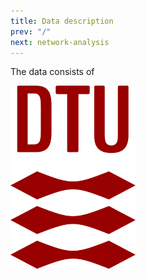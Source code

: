 ```yaml
---
title: Data description
prev: "/"
next: network-analysis
---
```


The data consists of 

<img src="/images/dtu-logo.png" width="200" />

